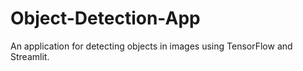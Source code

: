 # Object-Detection-App
An application for detecting objects in images using TensorFlow and Streamlit.
